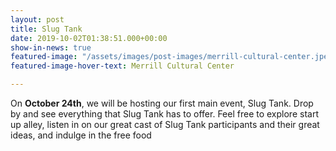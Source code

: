 ```yaml
---
layout: post
title: Slug Tank
date: 2019-10-02T01:38:51.000+00:00
show-in-news: true
featured-image: "/assets/images/post-images/merrill-cultural-center.jpeg"
featured-image-hover-text: Merrill Cultural Center

---
```

On **October 24th**, we will be hosting our first main event, Slug Tank. Drop by and see everything that Slug Tank has to offer. Feel free to explore start up alley, listen in on our great cast of Slug Tank participants and their great ideas, and indulge in the free food